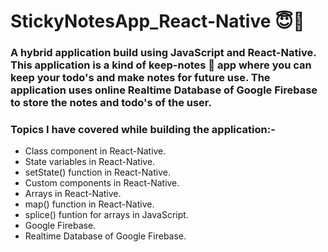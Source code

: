 # StickyNotesApp_React-Native 😇📝

### A hybrid application build using JavaScript and React-Native. This application is a kind of keep-notes 📝 app where you can keep your todo's and make notes for future use. The application uses online Realtime Database of Google Firebase to store the notes and todo's of the user.

### Topics I have covered while building the application:-
- Class component in React-Native.
- State variables in React-Native.
- setState() function in React-Native.
- Custom components in React-Native.
- Arrays in React-Native.
- map() function in React-Native.
- splice() funtion for arrays in JavaScript.
- Google Firebase.
- Realtime Database of Google Firebase.


